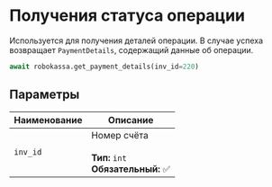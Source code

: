 # Получения статуса операции

Используется для получения деталей операции. В случае успеха возвращает `PaymentDetails`, содержащий данные об операции.

```py
await robokassa.get_payment_details(inv_id=220)
```

## Параметры

| Наименование  | Описание |
|:----------|----------------------------------------------------------------------------------------------------------------------------------------------------------------------------------------------------|
| `inv_id` | Номер счёта  <br><br> **Тип:** `int`  <br> **Обязательный:** ✅ |
